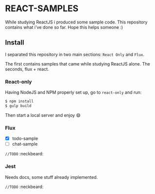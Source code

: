 # REACT-SAMPLES

While studying ReactJS i produced some sample code. This repository contains what i've done so far. Hope this helps someone :)

## Install

I separated this repository in two main sections: `React Only` and `Flux`.

The first contains samples that came while studying ReactJS alone. The seconds, flux + react.

### React-only

Having NodeJS and NPM properly set up, go to `react-only` and run:

```sh
$ npm install
$ gulp build
```

Then start a local server and enjoy :smile:

### Flux

- [x] todo-sample
- [ ] chat-sample

`//TODO` :neckbeard:

### Jest

Needs docs, some stuff already implemented.

`//TODO` :neckbeard:
